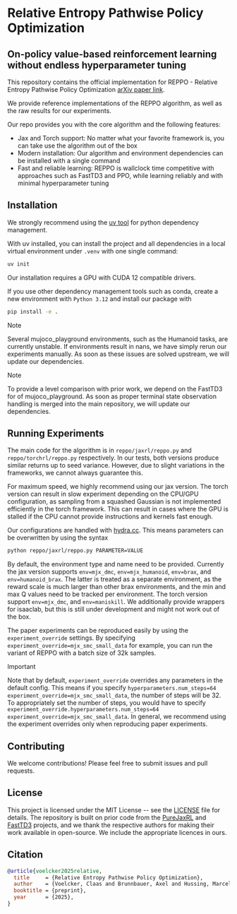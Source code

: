# Relative Entropy Pathwise Policy Optimization 

## On-policy value-based reinforcement learning without endless hyperparameter tuning

This repository contains the official implementation for REPPO - Relative Entropy Pathwise Policy Optimization [arXiv paper link](https://arxiv.org/abs/2507.11019).

We provide reference implementations of the REPPO algorithm, as well as the raw results for our experiments.

Our repo provides you with the core algorithm and the following features:
- Jax and Torch support: No matter what your favorite framework is, you can take use the algorithm out of the box
- Modern installation: Our algorithm and environment dependencies can be installed with a single command
- Fast and reliable learning: REPPO is wallclock time competitive with approaches such as FastTD3 and PPO, while learning reliably and with minimal hyperparameter tuning

## Installation

We strongly recommend using the [uv tool](https://docs.astral.sh/uv/getting-started/installation/) for python dependency management.

With uv installed, you can install the project and all dependencies in a local virtual environment under `.venv` with one single command:
```bash 
uv init
```

Our installation requires a GPU with CUDA 12 compatible drivers.

If you use other dependency management tools such as conda, create a new environment with `Python 3.12` and install our package with
```bash
pip install -e .
```

> [!Note]
> Several mujoco_playground environments, such as the Humanoid tasks, are currently unstable. If environments result in nans, we have simply rerun our experiments manually. As soon as these issues are solved upstream, we will update our dependencies.

> [!NOTE]
>  To provide a level comparison with prior work, we depend on the FastTD3 for of mujoco_playground. As soon as proper terminal state observation handling is merged into the main repository, we will update our dependencies.


## Running Experiments

The main code for the algorithm is in `reppo/jaxrl/reppo.py` and `reppo/torchrl/reppo.py` respectively.
In our tests, both versions produce similar returns up to seed variance.
However, due to slight variations in the frameworks, we cannot always guarantee this.

For maximum speed, we highly recommend using our jax version.
The torch version can result in slow experiment depending on the CPU/GPU configuration, as sampling from a squashed Gaussian is not implemented efficiently in the torch framework.
This can result in cases where the GPU is stalled if the CPU cannot provide instructions and kernels fast enough.

Our configurations are handled with [hydra.cc](https://hydra.cc/). This means parameters can be overwritten by using the syntax
```bash
python reppo/jaxrl/reppo.py PARAMETER=VALUE
```

By default, the environment type and name need to be provided.
Currently the jax version supports `env=mjx_dmc`, `env=mjx_humanoid`, `env=brax`, and `env=humanoid_brax`. The latter is treated as a separate environment, as the reward scale is much larger than other brax environments, and the min and max Q values need to be tracked per environment.
The torch version support `env=mjx_dmc`, and `env=maniskill`. We additionally provide wrappers for isaaclab, but this is still under development and might not work out of the box.

The paper experiments can be reproduced easily by using the `experiment_override` settings.
By specifying `experiment_override=mjx_smc_small_data` for example, you can run the variant of REPPO with a batch size of 32k samples.

> [!important]
>  Note that by default, `experiment_override` overrides any parameters in the default config. This means if you specify `hyperparameters.num_steps=64 experiment_override=mjx_smc_small_data`, the number of steps will be 32.
> To appropriately set the number of steps, you would have to specify `experiment_override.hyperparameters.num_steps=64 experiment_override=mjx_smc_small_data`.
> In general, we recommend using the experiment overrides only when reproducing paper experiments.

## Contributing

We welcome contributions! Please feel free to submit issues and pull requests.

## License

This project is licensed under the MIT License -- see the [LICENSE](LICENSE) file for details. The repository is built on prior code from the [PureJaxRL](https://github.com/luchris429/purejaxrl) and [FastTD3](https://github.com/younggyoseo/FastTD3) projects, and we thank the respective authors for making their work available in open-source. We include the appropriate licences in ours.

## Citation

```bibtex
@article{voelcker2025relative,
  title     = {Relative Entropy Pathwise Policy Optimization},
  author    = {Voelcker, Claas and Brunnbauer, Axel and Hussing, Marcel and Nauman, Michal and Abbeel, Pieter and Eaton, Eric and Grosu, Radu and Farahmand, Amir-massoud and Gilitschenski, Igor},
  booktitle = {preprint},
  year      = {2025},
}
```
